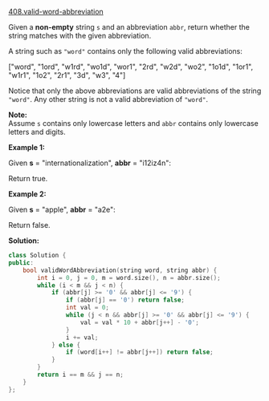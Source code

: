 [408.valid-word-abbreviation](https://leetcode.com/problems/valid-word-abbreviation/)  

Given a **non-empty** string `s` and an abbreviation `abbr`, return whether the string matches with the given abbreviation.

A string such as `"word"` contains only the following valid abbreviations:

\["word", "1ord", "w1rd", "wo1d", "wor1", "2rd", "w2d", "wo2", "1o1d", "1or1", "w1r1", "1o2", "2r1", "3d", "w3", "4"\]

Notice that only the above abbreviations are valid abbreviations of the string `"word"`. Any other string is not a valid abbreviation of `"word"`.

**Note:**  
Assume `s` contains only lowercase letters and `abbr` contains only lowercase letters and digits.

**Example 1:**  

Given **s** = "internationalization", **abbr** = "i12iz4n":

Return true.

**Example 2:**  

Given **s** = "apple", **abbr** = "a2e":

Return false.  



**Solution:**  

```cpp
class Solution {
public:
    bool validWordAbbreviation(string word, string abbr) {
        int i = 0, j = 0, m = word.size(), n = abbr.size();
        while (i < m && j < n) {
            if (abbr[j] >= '0' && abbr[j] <= '9') {
                if (abbr[j] == '0') return false;
                int val = 0;
                while (j < n && abbr[j] >= '0' && abbr[j] <= '9') {
                    val = val * 10 + abbr[j++] - '0';
                }
                i += val;
            } else {
                if (word[i++] != abbr[j++]) return false;
            }
        }
        return i == m && j == n;
    }
};
```
      
